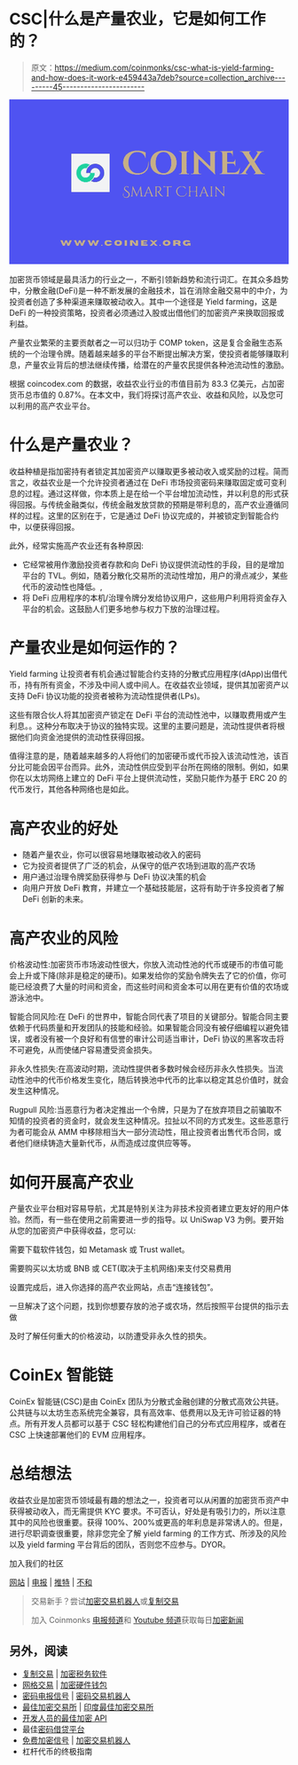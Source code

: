 # CSC|什么是产量农业，它是如何工作的？

> 原文：<https://medium.com/coinmonks/csc-what-is-yield-farming-and-how-does-it-work-e459443a7deb?source=collection_archive---------45----------------------->

![](img/0ae25d760398666cb2febe880e14b396.png)

加密货币领域是最具活力的行业之一，不断引领新趋势和流行词汇。在其众多趋势中，分散金融(DeFi)是一种不断发展的金融技术，旨在消除金融交易中的中介，为投资者创造了多种渠道来赚取被动收入。其中一个途径是 Yield farming，这是 DeFi 的一种投资策略，投资者必须通过入股或出借他们的加密资产来换取回报或利益。

产量农业繁荣的主要贡献者之一可以归功于 COMP token，这是复合金融生态系统的一个治理令牌。随着越来越多的平台不断提出解决方案，使投资者能够赚取利息，产量农业背后的想法继续传播，给潜在的产量农民提供各种池流动性的激励。

根据 coincodex.com 的数据，收益农业行业的市值目前为 83.3 亿美元，占加密货币总市值的 0.87%。在本文中，我们将探讨高产农业、收益和风险，以及您可以利用的高产农业平台。

# 什么是产量农业？

收益种植是指加密持有者锁定其加密资产以赚取更多被动收入或奖励的过程。简而言之，收益农业是一个允许投资者通过在 DeFi 市场投资密码来赚取固定或可变利息的过程。通过这样做，你本质上是在给一个平台增加流动性，并以利息的形式获得回报。与传统金融类似，传统金融发放贷款的预期是带利息的，高产农业遵循同样的过程。这里的区别在于，它是通过 DeFi 协议完成的，并被锁定到智能合约中，以便获得回报。

此外，经常实施高产农业还有各种原因:

*   它经常被用作激励投资者存款和向 DeFi 协议提供流动性的手段，目的是增加平台的 TVL。例如，随着分散化交易所的流动性增加，用户的滑点减少，某些代币的波动性也降低。,
*   将 DeFi 应用程序的本机/治理令牌分发给协议用户，这些用户利用将资金存入平台的机会。这鼓励人们更多地参与权力下放的治理过程。

# 产量农业是如何运作的？

Yield farming 让投资者有机会通过智能合约支持的分散式应用程序(dApp)出借代币，持有所有资金，不涉及中间人或中间人。在收益农业领域，提供其加密资产以支持 DeFi 协议功能的投资者被称为流动性提供者(LPs)。

这些有限合伙人将其加密资产锁定在 DeFi 平台的流动性池中，以赚取费用或产生利息。。这种分布取决于协议的独特实现。这里的主要问题是，流动性提供者将根据他们向资金池提供的流动性获得回报。

值得注意的是，随着越来越多的人将他们的加密硬币或代币投入该流动性池，该百分比可能会因平台而异。此外，流动性供应受到平台所在网络的限制。例如，如果你在以太坊网络上建立的 DeFi 平台上提供流动性，奖励只能作为基于 ERC 20 的代币发行，其他各种网络也是如此。

# 高产农业的好处

*   随着产量农业，你可以很容易地赚取被动收入的密码
*   它为投资者提供了广泛的机会，从保守的低产农场到进取的高产农场
*   用户通过治理令牌奖励获得参与 DeFi 协议决策的机会
*   向用户开放 DeFi 教育，并建立一个基础技能层，这将有助于许多投资者了解 DeFi 创新的未来。

# 高产农业的风险

价格波动性:加密货币市场波动性很大，你放入流动性池的代币或硬币的市值可能会上升或下降(除非是稳定的硬币)。如果发给你的奖励令牌失去了它的价值，你可能已经浪费了大量的时间和资金，而这些时间和资金本可以用在更有价值的农场或游泳池中。

智能合同风险:在 DeFi 的世界中，智能合同代表了项目的关键部分。智能合同主要依赖于代码质量和开发团队的技能和经验。如果智能合同没有被仔细编程以避免错误，或者没有被一个良好和有信誉的审计公司适当审计，DeFi 协议的黑客攻击将不可避免，从而使储户容易遭受资金损失。

非永久性损失:在高波动时期，流动性提供者多数时候会经历非永久性损失。当流动性池中的代币价格发生变化，随后转换池中代币的比率以稳定其总价值时，就会发生这种情况。

Rugpull 风险:当恶意行为者决定推出一个令牌，只是为了在放弃项目之前骗取不知情的投资者的资金时，就会发生这种情况。拉扯以不同的方式发生。这些恶意行为者可能会从 AMM 中移除相当大一部分流动性，阻止投资者出售代币合同，或者他们继续铸造大量新代币，从而造成过度供应等等。

# 如何开展高产农业

产量农业平台相对容易导航，尤其是特别关注为非技术投资者建立更友好的用户体验。然而，有一些在使用之前需要进一步的指导。以 UniSwap V3 为例。要开始从您的加密资产中获得收益，您可以:

需要下载软件钱包，如 Metamask 或 Trust wallet。

需要购买以太坊或 BNB 或 CET(取决于主机网络)来支付交易费用

设置完成后，进入你选择的高产农业网站，点击“连接钱包”。

一旦解决了这个问题，找到你想要存放的池子或农场，然后按照平台提供的指示去做

及时了解任何重大的价格波动，以防遭受非永久性的损失。

# CoinEx 智能链

CoinEx 智能链(CSC)是由 CoinEx 团队为分散式金融创建的分散式高效公共链。公共链与以太坊生态系统完全兼容，具有高效率、低费用以及无许可验证器的特点。所有开发人员都可以基于 CSC 轻松构建他们自己的分布式应用程序，或者在 CSC 上快速部署他们的 EVM 应用程序。

# 总结想法

收益农业是加密货币领域最有趣的想法之一，投资者可以从闲置的加密货币资产中获得被动收入，而无需提供 KYC 要求。不可否认，好处是有吸引力的，所以注意其中的风险也很重要。获得 100%、200%或更高的年利息是非常诱人的。但是，进行尽职调查很重要，除非您完全了解 yield farming 的工作方式、所涉及的风险以及 yield farming 平台背后的团队，否则您不应参与。DYOR。

加入我们的社区

[网站](http://www.coinex.org/) | [电报](https://t.me/CoinExChain) | [推特](https://twitter.com/CoinEx_CSC) | [不和](https://discord.gg/5uBGRW9qSp)

> 交易新手？尝试[加密交易机器人](/coinmonks/crypto-trading-bot-c2ffce8acb2a)或[复制交易](/coinmonks/top-10-crypto-copy-trading-platforms-for-beginners-d0c37c7d698c)
> 
> 加入 Coinmonks [电报频道](https://t.me/coincodecap)和 [Youtube 频道](https://www.youtube.com/c/coinmonks/videos)获取每日[加密新闻](http://coincodecap.com/)

## 另外，阅读

*   [复制交易](/coinmonks/top-10-crypto-copy-trading-platforms-for-beginners-d0c37c7d698c) | [加密税务软件](/coinmonks/crypto-tax-software-ed4b4810e338)
*   [网格交易](https://coincodecap.com/grid-trading) | [加密硬件钱包](/coinmonks/the-best-cryptocurrency-hardware-wallets-of-2020-e28b1c124069)
*   [密码电报信号](/coinmonks/top-3-telegram-channels-for-crypto-traders-in-2021-8385f4411ff4) | [密码交易机器人](/coinmonks/crypto-trading-bot-c2ffce8acb2a)
*   [最佳加密交易所](/coinmonks/crypto-exchange-dd2f9d6f3769) | [印度最佳加密交易所](/coinmonks/bitcoin-exchange-in-india-7f1fe79715c9)
*   [开发人员的最佳加密 API](/coinmonks/best-crypto-apis-for-developers-5efe3a597a9f)
*   最佳[密码借贷平台](/coinmonks/top-5-crypto-lending-platforms-in-2020-that-you-need-to-know-a1b675cec3fa)
*   [免费加密信号](/coinmonks/free-crypto-signals-48b25e61a8da) | [加密交易机器人](/coinmonks/crypto-trading-bot-c2ffce8acb2a)
*   杠杆代币的终极指南